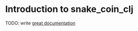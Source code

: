 # Introduction to snake_coin_clj

TODO: write [great documentation](http://jacobian.org/writing/what-to-write/)
